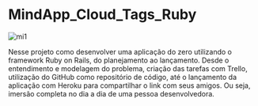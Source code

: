 

# MindApp_Cloud_Tags_Ruby





![mi1](https://user-images.githubusercontent.com/66983974/118405980-c2fe0b80-b650-11eb-9656-a88283782c49.jpg)


Nesse projeto como desenvolver uma aplicação do zero utilizando o framework Ruby on Rails, do planejamento ao lançamento. Desde o entendimento e modelagem do problema, criação das tarefas com Trello, utilização do GitHub como repositório de código, até o lançamento da aplicação com Heroku para compartilhar o link com seus amigos. Ou seja, imersão completa no dia a dia de uma pessoa desenvolvedora. 




